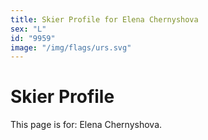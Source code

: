 ```yaml
---
title: Skier Profile for Elena Chernyshova
sex: "L"
id: "9959"
image: "/img/flags/urs.svg" 
---
```


# Skier Profile

This page is for: Elena Chernyshova.
    